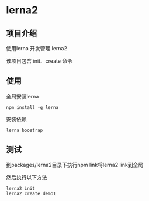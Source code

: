 # lerna2

## 项目介绍
使用lerna 开发管理 lerna2

该项目包含 init、create 命令

## 使用
全局安装lerna

```
npm install -g lerna 
```

安装依赖
```
lerna boostrap
```

## 测试
到packages/lerna2目录下执行npm link将lerna2 link到全局

然后执行以下方法
```
lerna2 init
lerna2 create demo1
```
